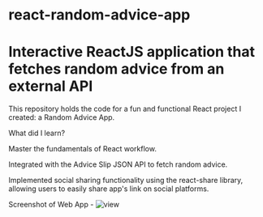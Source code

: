 
# react-random-advice-app
Interactive ReactJS application that fetches random advice from an external API
=======
This repository holds the code for a fun and functional React project I created: a Random Advice App.

What did I learn?

Master the fundamentals of React workflow.

Integrated with the Advice Slip JSON API to fetch random advice.

Implemented social sharing functionality using the react-share library, allowing users to easily share  app's link on social platforms.

Screenshot of Web App -
![view ](https://github.com/aspreet31/react-random-advice-app/assets/103019348/a1ab5edc-8b0c-4be4-b8b4-dc843ba53b91)
